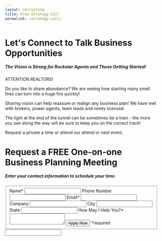 ```yaml
---
layout: recruiting
title: Free Strategy Call
permalink: /strategy-call/
---
```


<div class="recruiting-page">
<h1 class="join-us">Let's Connect to Talk Business Opportunities</h1>
<h5 class="join-us-subtitle">The Vision is Strong for Rockstar Agents and Those Getting Started!</h5>

<p>ATTENTION REALTORS!</p>

<p>Do you like to share abundance? We are seeing how starting many small fires can turn into a huge fire quickly!</p>

<p>Sharing vision can help reassure or realign any business plan! We have met with brokers, power agents, team leads and newly licensed.</p>

<p>The light at the end of the tunnel can be sometimes be a train - the more you see along the way will be sure to keep you on the correct track!</p>

<p>Request a private a time or attend our attend or next event.</p>


<h1 class="join-us">Request a FREE One-on-one Business Planning Meeting</h1>
<h5 class="join-us-subtitle">Enter your contact information to schedule your time.</h5>

<form method="post" class="home-value cta-forms" action="https://formspree.io/{{site.data.settings.client.email}}" onsubmit="return setReturn()">
					<fieldset>
						<label for="name">Name*</label> <input type="text" required="" name="name" />
						<label for="phone">Phone Number </label> <input type="tel" name="phone" />
						 <label for="email">Email*</label> <input type="text" name="email" required="" />
						 <label for="company">Company </label> <input type="text" name="company" />
						<label for="city">City </label> <input type="text" name="city" />
						<label for="state">State </label> <input type="text" name="state" />
						<label for="message">How May I Help You?* </label><textarea name="message" required=""></textarea>
						<input class="submit light-light" type="submit" value="Apply Now" name="submitrecruitingForm" /> <span class="asterisk">*required</span></fieldset>
					<div class="hidden"><input type="hidden" value="{{site.data.settings.client.email}}" name="_to" /> <input type="hidden" value="Recruiting Contact Request Message From Your Vyral Careers and Training Video Blog" name="_subject" /> <input type="text" name="_gotcha" /></div>
				</form>
</div>
